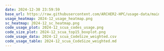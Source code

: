 ```yaml
---
date: 2024-12-30 23:59:59
base_url: https://raw.githubusercontent.com/ARCHER2-HPC/usage-data/main/allusers/2024/12
usage_heatmap: 2024-12_usage_heatmap.png
sc_heatmap: 2024-12_sc_heatmap.png
code_usage_plot: 2024-12_scua_codes_usage.png
code_size_plot: 2024-12_scua_top15_boxplot.png
code_usage_data: 2024-12_scua_CodeSize_weighted.csv
code_usage_table: 2024-12_scua_CodeSize_weighted.md
---
```

